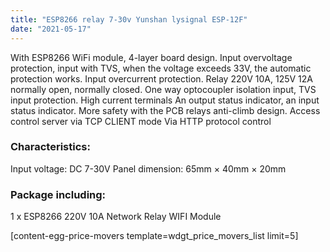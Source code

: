 ```yaml
---
title: "ESP8266 relay 7-30v Yunshan lysignal ESP-12F"
date: "2021-05-17"
---
```


With ESP8266 WiFi module, 4-layer board design. Input overvoltage protection, input with TVS, when the voltage exceeds 33V, the automatic protection works. Input overcurrent protection. Relay 220V 10A, 125V 12A normally open, normally closed. One way optocoupler isolation input, TVS input protection. High current terminals An output status indicator, an input status indicator. More safety with the PCB relays anti-climb design. Access control server via TCP CLIENT mode Via HTTP protocol control

### Characteristics:

Input voltage: DC 7-30V Panel dimension: 65mm × 40mm × 20mm

### Package including:

1 x ESP8266 220V 10A Network Relay WIFI Module

\[content-egg-price-movers template=wdgt\_price\_movers\_list limit=5\]
